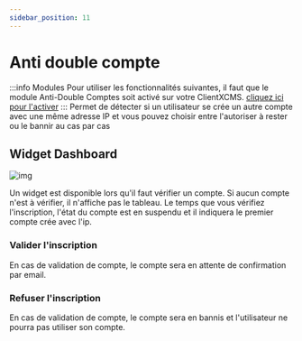 ```yaml
---
sidebar_position: 11
---
```


# Anti double compte

:::info Modules
Pour utiliser les fonctionnalités suivantes, il faut que le module Anti-Double Comptes soit activé sur votre ClientXCMS. [cliquez ici pour l'activer](../modules.md)
:::
Permet de détecter si un utilisateur se crée un autre compte avec une même adresse IP et vous pouvez choisir entre l'autoriser à rester ou le bannir au cas par cas

## Widget Dashboard
![img](https://media.discordapp.net/attachments/829844680539111486/983997963892314122/unknown.png)

Un widget est disponible lors qu'il faut vérifier un compte. Si aucun compte n'est à vérifier, il n'affiche pas le tableau.
Le temps que vous vérifiez l'inscription, l'état du compte est en suspendu et il indiquera le premier compte crée avec l'ip.
### Valider l'inscription
En cas de validation de compte, le compte sera en attente de confirmation par email.
### Refuser l'inscription
En cas de validation de compte, le compte sera en bannis et l'utilisateur ne pourra pas utiliser son compte.

